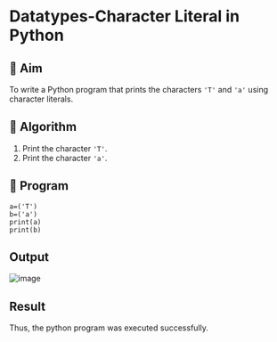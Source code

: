# Datatypes-Character Literal in Python

## 🎯 Aim
To write a Python program that prints the characters `'T'` and `'a'` using character literals.

## 🧠 Algorithm
1. Print the character `'T'`.
2. Print the character `'a'`.

## 🧾 Program

```
a=('T')
b=('a')
print(a)
print(b)
```
## Output

![image](https://github.com/user-attachments/assets/c990e350-ce02-443c-95e7-5b0df8f7048f)

## Result
Thus, the python program was executed successfully.
